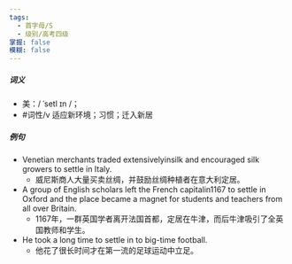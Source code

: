 ```yaml
---
tags:
  - 首字母/S
  - 级别/高考四级
掌握: false
模糊: false
---
```

##### 词义
- 美：/ ˈsetl ɪn /；
- #词性/v  适应新环境；习惯；迁入新居
##### 例句
- Venetian merchants traded extensivelyinsilk and encouraged silk growers to settle in Italy.
	- 威尼斯商人大量买卖丝绸，并鼓励丝绸种植者在意大利定居。
- A group of English scholars left the French capitalin1167 to settle in Oxford and the place became a magnet for students and teachers from all over Britain.
	- 1167年，一群英国学者离开法国首都，定居在牛津，而后牛津吸引了全英国教师和学生。
- He took a long time to settle in to big-time football.
	- 他花了很长时间才在第一流的足球运动中立足。
